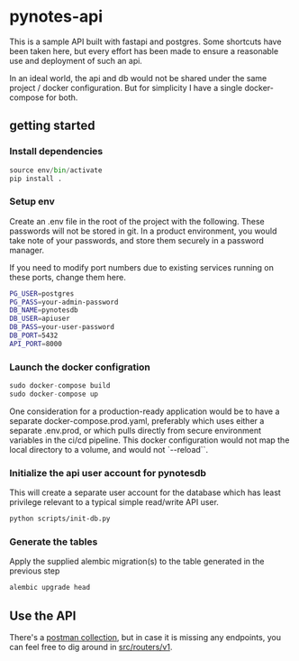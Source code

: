 # pynotes-api

This is a sample API built with fastapi and postgres. Some shortcuts have been taken here, but every effort has been made to ensure a reasonable use and deployment of such an api.

In an ideal world, the api and db would not be shared under the same project / docker configuration. But for simplicity I have a single docker-compose for both.

## getting started

### Install dependencies

```python
source env/bin/activate
pip install .
```

### Setup env

Create an .env file in the root of the project with the following. These passwords will not be stored in git. In a product environment, you would take note of your passwords, and store them securely in a password manager.

If you need to modify port numbers due to existing services running on these ports, change them here.

```bash
PG_USER=postgres
PG_PASS=your-admin-password
DB_NAME=pynotesdb
DB_USER=apiuser
DB_PASS=your-user-password
DB_PORT=5432
API_PORT=8000
```

### Launch the docker configration

```python
sudo docker-compose build
sudo docker-compose up
```

One consideration for a production-ready application would be to have a separate docker-compose.prod.yaml, preferably which uses either a separate .env.prod, or which pulls directly from secure environment variables in the ci/cd pipeline. This docker configuration would not map the local directory to a volume, and would not `--reload``.

### Initialize the api user account for pynotesdb

This will create a separate user account for the database which has least privilege relevant to a typical simple read/write API user.

```bash
python scripts/init-db.py
```

### Generate the tables

Apply the supplied alembic migration(s) to the table generated in the previous step

```bash
alembic upgrade head
```

## Use the API

There's a [postman collection](notebooks.postman_collection.json), but in case it is missing any endpoints, you can feel free to dig around in [src/routers/v1](src/routers/v1).
